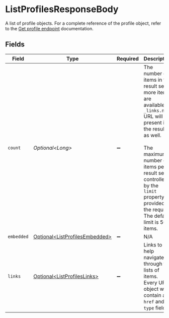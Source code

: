 # ListProfilesResponseBody

A list of profile objects. For a complete reference of the profile object, refer to the
[Get profile endpoint](get-profile) documentation.


## Fields

| Field                                                                                                                                                                                                                                                                     | Type                                                                                                                                                                                                                                                                      | Required                                                                                                                                                                                                                                                                  | Description                                                                                                                                                                                                                                                               |
| ------------------------------------------------------------------------------------------------------------------------------------------------------------------------------------------------------------------------------------------------------------------------- | ------------------------------------------------------------------------------------------------------------------------------------------------------------------------------------------------------------------------------------------------------------------------- | ------------------------------------------------------------------------------------------------------------------------------------------------------------------------------------------------------------------------------------------------------------------------- | ------------------------------------------------------------------------------------------------------------------------------------------------------------------------------------------------------------------------------------------------------------------------- |
| `count`                                                                                                                                                                                                                                                                   | *Optional\<Long>*                                                                                                                                                                                                                                                         | :heavy_minus_sign:                                                                                                                                                                                                                                                        | The number of items in this result set. If more items are available, a `_links.next` URL will be present in the result<br/>as well.<br/><br/>The maximum number of items per result set is controlled by the `limit` property provided in the request. The default<br/>limit is 50 items. |
| `embedded`                                                                                                                                                                                                                                                                | [Optional\<ListProfilesEmbedded>](../../models/operations/ListProfilesEmbedded.md)                                                                                                                                                                                        | :heavy_minus_sign:                                                                                                                                                                                                                                                        | N/A                                                                                                                                                                                                                                                                       |
| `links`                                                                                                                                                                                                                                                                   | [Optional\<ListProfilesLinks>](../../models/operations/ListProfilesLinks.md)                                                                                                                                                                                              | :heavy_minus_sign:                                                                                                                                                                                                                                                        | Links to help navigate through the lists of items. Every URL object will contain an `href` and a `type` field.                                                                                                                                                            |
